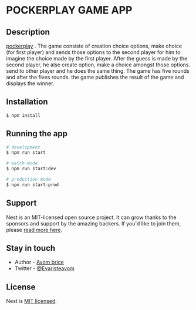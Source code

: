 # POCKERPLAY GAME APP

## Description

[pockerplay](http://pockerplay.vercel.app) . The game consiste of creation choice options, make choice (for first player) and sends those options to the second player for him to imagine the 
choice made by the first player. After the guess is made by the second player, he alse create option, make a choice amongst those options. send to other player and he does the same thing. 
The game has five rounds and after the fives rounds. the game publishes the result of the game and displays the winner.

## Installation

```bash
$ npm install
```

## Running the app

```bash
# development
$ npm run start

# watch mode
$ npm run start:dev

# production mode
$ npm run start:prod
```

## Support

Nest is an MIT-licensed open source project. It can grow thanks to the sponsors and support by the amazing backers. If you'd like to join them, please [read more here](https://docs.nestjs.com/support).

## Stay in touch

- Author - [Avom brice](maebrie2017@gmail.com)
- Twitter - [@Evaristeavom](https://twitter.com/evaristeavom)

## License

Nest is [MIT licensed](LICENSE).
